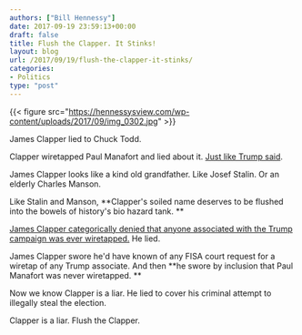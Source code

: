 ```yaml
---
authors: ["Bill Hennessy"]
date: 2017-09-19 23:59:13+00:00
draft: false
title: Flush the Clapper. It Stinks!
layout: blog
url: /2017/09/19/flush-the-clapper-it-stinks/
categories:
- Politics
type: "post"
---
```


{{< figure src="https://hennessysview.com/wp-content/uploads/2017/09/img_0302.jpg" >}}


James Clapper lied to Chuck Todd.

Clapper wiretapped Paul Manafort and lied about it. [Just like Trump said](https://hennessysview.com/2017/09/18/trump-was-right-obama-white-house-wiretapped-paul-manafort/).

James Clapper looks like a kind old grandfather. Like Josef Stalin. Or an elderly Charles Manson.

Like Stalin and Manson, **Clapper's soiled name deserves to be flushed into the bowels of history's bio hazard tank. **

[James Clapper categorically denied that anyone associated with the Trump campaign was ever wiretapped.](https://www.mediaite.com/columnists/remember-when-james-clapper-categorically-denied-any-wiretap-against-trump-campaign/) He lied.

James Clapper swore he'd have known of any FISA court request for a wiretap of any Trump associate. And then **he swore by inclusion that Paul Manafort was never wiretapped. **

Now we know Clapper is a liar. He lied to cover his criminal attempt to illegally steal the election.

Clapper is a liar. Flush the Clapper.
